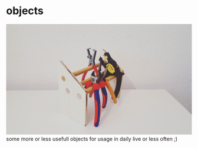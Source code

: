 # objects
![](https://github.com/marcusmichaely/objects/blob/master/zangenhalter/zangenhalter.jpg)
some more or less usefull objects for usage in daily live or less often ;)


